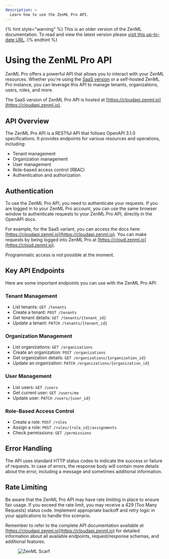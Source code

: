 ```yaml
---
description: >
  Learn how to use the ZenML Pro API.
---
```


{% hint style="warning" %}
This is an older version of the ZenML documentation. To read and view the latest version please [visit this up-to-date URL](https://docs.zenml.io).
{% endhint %}


# Using the ZenML Pro API

ZenML Pro offers a powerful API that allows you to interact with your ZenML resources. Whether you're using the [SaaS version](https://cloud.zenml.io) or a self-hosted ZenML Pro instance, you can leverage this API to manage tenants, organizations, users, roles, and more.

The SaaS version of ZenML Pro API is hosted at [https://cloudapi.zenml.io](https://cloudapi.zenml.io).

## API Overview

The ZenML Pro API is a RESTful API that follows OpenAPI 3.1.0 specifications. It provides endpoints for various resources and operations, including:

- Tenant management
- Organization management
- User management
- Role-based access control (RBAC)
- Authentication and authorization

## Authentication

To use the ZenML Pro API, you need to authenticate your requests. If you are logged in to your ZenML Pro account,
you can use the same browser window to authenticate requests to your ZenML Pro API, directly in the OpenAPI docs. 

For example, for the SaaS variant, you can access the docs here: [https://cloudapi.zenml.io](https://cloudapi.zenml.io). You can make requests
by being logged into ZenML Pro at [https://cloud.zenml.io](https://cloud.zenml.io).

Programmatic access is not possible at the moment.

## Key API Endpoints

Here are some important endpoints you can use with the ZenML Pro API:

### Tenant Management

- List tenants: `GET /tenants`
- Create a tenant: `POST /tenants`
- Get tenant details: `GET /tenants/{tenant_id}`
- Update a tenant: `PATCH /tenants/{tenant_id}`

### Organization Management

- List organizations: `GET /organizations`
- Create an organization: `POST /organizations`
- Get organization details: `GET /organizations/{organization_id}`
- Update an organization: `PATCH /organizations/{organization_id}`

### User Management

- List users: `GET /users`
- Get current user: `GET /users/me`
- Update user: `PATCH /users/{user_id}`

### Role-Based Access Control

- Create a role: `POST /roles`
- Assign a role: `POST /roles/{role_id}/assignments`
- Check permissions: `GET /permissions`

## Error Handling

The API uses standard HTTP status codes to indicate the success or failure of requests. In case of errors, the response body will contain more details about the error, including a message and sometimes additional information.

## Rate Limiting

Be aware that the ZenML Pro API may have rate limiting in place to ensure fair usage. If you exceed the rate limit, you may receive a 429 (Too Many Requests) status code. Implement appropriate backoff and retry logic in your applications to handle this scenario.

Remember to refer to the complete API documentation available at [https://cloudapi.zenml.io](https://cloudapi.zenml.io) for detailed information about all available endpoints, request/response schemas, and additional features.
<!-- For scarf -->
<figure><img alt="ZenML Scarf" referrerpolicy="no-referrer-when-downgrade" src="https://static.scarf.sh/a.png?x-pxid=f0b4f458-0a54-4fcd-aa95-d5ee424815bc" /></figure>


